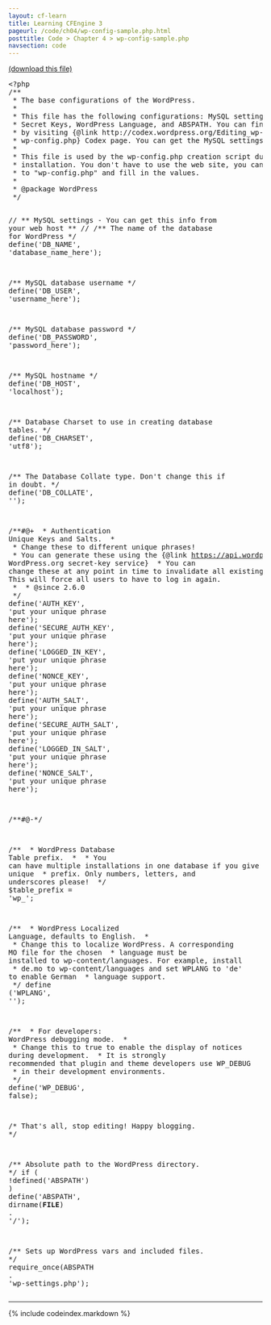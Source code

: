 ```yaml
---
layout: cf-learn
title: Learning CFEngine 3
pageurl: /code/ch04/wp-config-sample.php.html
posttitle: Code > Chapter 4 > wp-config-sample.php
navsection: code
---
```


[(download this file)](https://raw.github.com/zzamboni/cf-learn.info/master/src/ch04/wp-config-sample.php)

<div class="highlight"><pre><span class="cp">&lt;?php</span>
<span class="sd">/**</span>
<span class="sd"> * The base configurations of the WordPress.</span>
<span class="sd"> *</span>
<span class="sd"> * This file has the following configurations: MySQL settings, Table Prefix,</span>
<span class="sd"> * Secret Keys, WordPress Language, and ABSPATH. You can find more information</span>
<span class="sd"> * by visiting {@link http://codex.wordpress.org/Editing_wp-config.php Editing</span>
<span class="sd"> * wp-config.php} Codex page. You can get the MySQL settings from your web host.</span>
<span class="sd"> *</span>
<span class="sd"> * This file is used by the wp-config.php creation script during the</span>
<span class="sd"> * installation. You don&#39;t have to use the web site, you can just copy this file</span>
<span class="sd"> * to &quot;wp-config.php&quot; and fill in the values.</span>
<span class="sd"> *</span>
<span class="sd"> * @package WordPress</span>
<span class="sd"> */</span>

<span class="c1">// ** MySQL settings - You can get this info from your web host ** //</span>
<span class="sd">/** The name of the database for WordPress */</span>
<span class="nb">define</span><span class="p">(</span><span class="s1">&#39;DB_NAME&#39;</span><span class="p">,</span> <span class="s1">&#39;database_name_here&#39;</span><span class="p">);</span>

<span class="sd">/** MySQL database username */</span>
<span class="nb">define</span><span class="p">(</span><span class="s1">&#39;DB_USER&#39;</span><span class="p">,</span> <span class="s1">&#39;username_here&#39;</span><span class="p">);</span>

<span class="sd">/** MySQL database password */</span>
<span class="nb">define</span><span class="p">(</span><span class="s1">&#39;DB_PASSWORD&#39;</span><span class="p">,</span> <span class="s1">&#39;password_here&#39;</span><span class="p">);</span>

<span class="sd">/** MySQL hostname */</span>
<span class="nb">define</span><span class="p">(</span><span class="s1">&#39;DB_HOST&#39;</span><span class="p">,</span> <span class="s1">&#39;localhost&#39;</span><span class="p">);</span>

<span class="sd">/** Database Charset to use in creating database tables. */</span>
<span class="nb">define</span><span class="p">(</span><span class="s1">&#39;DB_CHARSET&#39;</span><span class="p">,</span> <span class="s1">&#39;utf8&#39;</span><span class="p">);</span>

<span class="sd">/** The Database Collate type. Don&#39;t change this if in doubt. */</span>
<span class="nb">define</span><span class="p">(</span><span class="s1">&#39;DB_COLLATE&#39;</span><span class="p">,</span> <span class="s1">&#39;&#39;</span><span class="p">);</span>

<span class="sd">/**#@+</span>
<span class="sd"> * Authentication Unique Keys and Salts.</span>
<span class="sd"> *</span>
<span class="sd"> * Change these to different unique phrases!</span>
<span class="sd"> * You can generate these using the {@link https://api.wordpress.org/secret-key/1.1/salt/ WordPress.org secret-key service}</span>
<span class="sd"> * You can change these at any point in time to invalidate all existing cookies. This will force all users to have to log in again.</span>
<span class="sd"> *</span>
<span class="sd"> * @since 2.6.0</span>
<span class="sd"> */</span>
<span class="nb">define</span><span class="p">(</span><span class="s1">&#39;AUTH_KEY&#39;</span><span class="p">,</span>         <span class="s1">&#39;put your unique phrase here&#39;</span><span class="p">);</span>
<span class="nb">define</span><span class="p">(</span><span class="s1">&#39;SECURE_AUTH_KEY&#39;</span><span class="p">,</span>  <span class="s1">&#39;put your unique phrase here&#39;</span><span class="p">);</span>
<span class="nb">define</span><span class="p">(</span><span class="s1">&#39;LOGGED_IN_KEY&#39;</span><span class="p">,</span>    <span class="s1">&#39;put your unique phrase here&#39;</span><span class="p">);</span>
<span class="nb">define</span><span class="p">(</span><span class="s1">&#39;NONCE_KEY&#39;</span><span class="p">,</span>        <span class="s1">&#39;put your unique phrase here&#39;</span><span class="p">);</span>
<span class="nb">define</span><span class="p">(</span><span class="s1">&#39;AUTH_SALT&#39;</span><span class="p">,</span>        <span class="s1">&#39;put your unique phrase here&#39;</span><span class="p">);</span>
<span class="nb">define</span><span class="p">(</span><span class="s1">&#39;SECURE_AUTH_SALT&#39;</span><span class="p">,</span> <span class="s1">&#39;put your unique phrase here&#39;</span><span class="p">);</span>
<span class="nb">define</span><span class="p">(</span><span class="s1">&#39;LOGGED_IN_SALT&#39;</span><span class="p">,</span>   <span class="s1">&#39;put your unique phrase here&#39;</span><span class="p">);</span>
<span class="nb">define</span><span class="p">(</span><span class="s1">&#39;NONCE_SALT&#39;</span><span class="p">,</span>       <span class="s1">&#39;put your unique phrase here&#39;</span><span class="p">);</span>

<span class="sd">/**#@-*/</span>

<span class="sd">/**</span>
<span class="sd"> * WordPress Database Table prefix.</span>
<span class="sd"> *</span>
<span class="sd"> * You can have multiple installations in one database if you give each a unique</span>
<span class="sd"> * prefix. Only numbers, letters, and underscores please!</span>
<span class="sd"> */</span>
<span class="nv">$table_prefix</span>  <span class="o">=</span> <span class="s1">&#39;wp_&#39;</span><span class="p">;</span>

<span class="sd">/**</span>
<span class="sd"> * WordPress Localized Language, defaults to English.</span>
<span class="sd"> *</span>
<span class="sd"> * Change this to localize WordPress.  A corresponding MO file for the chosen</span>
<span class="sd"> * language must be installed to wp-content/languages. For example, install</span>
<span class="sd"> * de.mo to wp-content/languages and set WPLANG to &#39;de&#39; to enable German</span>
<span class="sd"> * language support.</span>
<span class="sd"> */</span>
<span class="nb">define</span> <span class="p">(</span><span class="s1">&#39;WPLANG&#39;</span><span class="p">,</span> <span class="s1">&#39;&#39;</span><span class="p">);</span>

<span class="sd">/**</span>
<span class="sd"> * For developers: WordPress debugging mode.</span>
<span class="sd"> *</span>
<span class="sd"> * Change this to true to enable the display of notices during development.</span>
<span class="sd"> * It is strongly recommended that plugin and theme developers use WP_DEBUG</span>
<span class="sd"> * in their development environments.</span>
<span class="sd"> */</span>
<span class="nb">define</span><span class="p">(</span><span class="s1">&#39;WP_DEBUG&#39;</span><span class="p">,</span> <span class="k">false</span><span class="p">);</span>

<span class="cm">/* That&#39;s all, stop editing! Happy blogging. */</span>

<span class="sd">/** Absolute path to the WordPress directory. */</span>
<span class="k">if</span> <span class="p">(</span> <span class="o">!</span><span class="nb">defined</span><span class="p">(</span><span class="s1">&#39;ABSPATH&#39;</span><span class="p">)</span> <span class="p">)</span>
	<span class="nb">define</span><span class="p">(</span><span class="s1">&#39;ABSPATH&#39;</span><span class="p">,</span> <span class="nb">dirname</span><span class="p">(</span><span class="k">__FILE__</span><span class="p">)</span> <span class="o">.</span> <span class="s1">&#39;/&#39;</span><span class="p">);</span>

<span class="sd">/** Sets up WordPress vars and included files. */</span>
<span class="k">require_once</span><span class="p">(</span><span class="nx">ABSPATH</span> <span class="o">.</span> <span class="s1">&#39;wp-settings.php&#39;</span><span class="p">);</span>
</pre></div>


----

{% include codeindex.markdown %}
